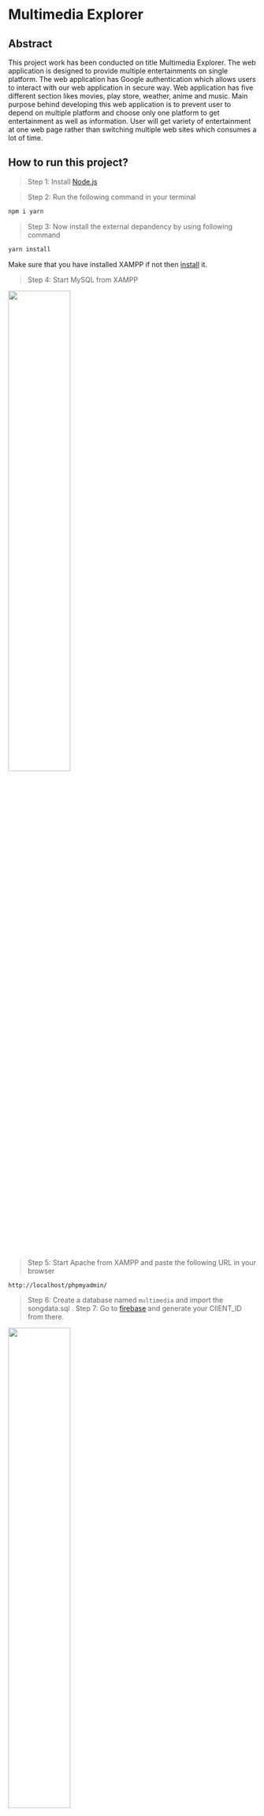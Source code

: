 # Multimedia Explorer

## Abstract

This project work has been conducted on title Multimedia Explorer. The web application is designed to provide multiple entertainments on single platform. The web application has Google authentication which allows users to interact with our web application in secure way. Web application has five different section likes movies, play store, weather, anime and music. Main purpose behind developing this web application is to prevent user to depend on multiple platform and choose only one platform to get entertainment as well as information. User will get variety of entertainment at one web page rather than switching multiple web sites which consumes a lot of time.

## How to run this project?

> Step 1: Install [Node.js](https://nodejs.org/en/)

> Step 2: Run the following command in your terminal

```bash
npm i yarn
```

> Step 3: Now install the external depandency by using following command

```bash
yarn install
```

Make sure that you have installed XAMPP if not then [install](https://www.apachefriends.org/download.html) it.

> Step 4: Start MySQL from XAMPP

<img src="https://cdn.discordapp.com/attachments/960919309075509278/974629456201265202/Screenshot_2022-05-13_162758.png" align="center" width="50%">


> Step 5: Start Apache from XAMPP and paste the following URL in your browser

```bash
http://localhost/phpmyadmin/
```

> Step 6: Create a database named `multimedia` and import the songdata.sql
.
> Step 7: Go to [firebase](https://console.firebase.google.com/) and generate your ClIENT_ID from there.

<img src="https://cdn.discordapp.com/attachments/960919309075509278/974639482575921172/Screenshot_2022-05-13_171814.png" width="50%">

> Step 8: Replace the client id in login.ejs and login.js folders checkAuth.js
.
> Step 9: Go to [razorpay](https://dashboard.razorpay.com/app/keys) and get token and id from there and paste it on .env named file.

.
> Step 10: Run the following command to start the project

```bash
yarn start
```

> Step 11: Paste the following url into your browser

```text
http:localhost:8000
```

**Project Info: [Download](https://cdn.discordapp.com/attachments/960919309075509278/974636195285991444/Multimedia.pptx)**

## Preview:

<img src="https://cdn.discordapp.com/attachments/960919309075509278/974633933369143306/Screenshot_95.png" align="center" width="50%">

<img src="https://cdn.discordapp.com/attachments/960919309075509278/974633933683712070/Screenshot_96.png" align="center" width="50%">

<img src="https://cdn.discordapp.com/attachments/960919309075509278/974633934036017152/Screenshot_97.png" align="center" width="50%">

<img src="https://cdn.discordapp.com/attachments/960919309075509278/974633935348830258/Screenshot_101.png" align="center" width="50%">

<img src="https://cdn.discordapp.com/attachments/960919309075509278/974645715215196220/Screenshot_93.png" align="center" width="50%">
